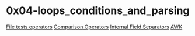 # 0x04-loops_conditions_and_parsing

[File tests operators](https://tldp.org/LDP/abs/html/fto.html)
[Comparison Operators](https://tldp.org/LDP/abs/html/comparison-ops.html)
[Internal Field Separators](https://tldp.org/LDP/abs/html/internalvariables.html)
[AWK](https://www.geeksforgeeks.org/awk-command-unixlinux-examples/)
